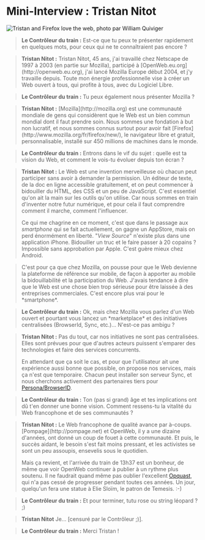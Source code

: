 # Mini-Interview : Tristan Nitot

![Tristan and Firefox love the web, photo par William Quiviger](tristan-firefox.jpg "Tristan and Firefox love the web, photo par William Quiviger")

<blockquote class="questions"><b>Le Contrôleur du train :</b> Est-ce que tu peux te présenter rapidement en quelques mots, pour ceux qui ne te connaîtraient pas encore ?</blockquote>

<blockquote class="answers"><b>Tristan Nitot :</b> Tristan Nitot, 45 ans, j'ai travaillé chez Netscape de 1997 à 2003 (en partie sur Mozilla), participé à [OpenWeb.eu.org](http://openweb.eu.org), j'ai lancé Mozilla Europe début 2004, et j'y travaille depuis.
Toute mon énergie professionnelle vise à créer un Web ouvert à tous, qui profite à tous, avec du Logiciel Libre.</blockquote>

<blockquote class="questions"><b>Le Contrôleur du train :</b> Tu peux également nous présenter Mozilla ?</blockquote>

<blockquote class="answers"><b>Tristan Nitot :</b> [Mozilla](http://mozilla.org) est une communauté mondiale de gens qui considèrent que le Web est un bien commun mondial dont il faut prendre soin. Nous sommes une fondation à but non lucratif, et nous sommes connus surtout pour avoir fait [Firefox](http://www.mozilla.org/fr/firefox/new/), le navigateur libre et gratuit, personnalisable, installé sur 450 millions de machines dans le monde.</blockquote>

<blockquote class="questions"><b>Le Contrôleur du train :</b> Entrons dans le vif du sujet : quelle est ta vision du Web, et comment le vois-tu évoluer depuis ton écran ?</blockquote>

<blockquote class="answers"><b>Tristan Nitot :</b> Le Web est une invention merveilleuse où chacun peut participer sans avoir à demander la permission. Un éditeur de texte, de la doc en ligne accessible gratuitement, et on peut commencer à bidouiller du HTML, des CSS et un peu de JavaScript.
C'est essentiel qu'on ait la main sur les outils qu'on utilise. Car nous sommes en train d'inventer notre futur numérique, et pour cela il faut comprendre comment il marche, comment l'influencer.

Ce qui me chagrine en ce moment, c'est que dans le passage aux *smartphone* qui se fait actuellement, on gagne un AppStore, mais on perd énormément en liberté. "*View Source*" n'existe plus dans une application iPhone. Bidouiller un truc et le faire passer à 20 copains ? Impossible sans approbation par Apple. C'est guère mieux chez Android.</blockquote>

<blockquote class="answers">C'est pour ça que chez Mozilla, on pousse pour que le Web devienne la plateforme de référence sur mobile, de façon à apporter au mobile la bidouillabilité et la participation du Web.
J'avais tendance à dire que le Web est une chose bien trop sérieuse pour être laissée à des entreprises commerciales. C'est encore plus vrai pour le *smartphone*.</blockquote>

<blockquote class="questions"><b>Le Contrôleur du train :</b> Ok, mais chez Mozilla vous parlez d'un Web ouvert et pourtant vous lancez un *marketplace* et des initiatives centralisées (BrowserId, Sync, etc.)... N'est-ce pas ambigu ?</blockquote>

<blockquote class="answers"><b>Tristan Nitot :</b> Pas du tout, car nos initiatives ne sont pas centralisées. Elles sont prévues pour que d'autres acteurs puissent s'emparer des technologies et faire des services concurrents.

En attendant que ça soit le cas, et pour que l'utilisateur ait une expérience aussi bonne que possible, on propose nos services, mais ça n'est que temporaire. Chacun peut installer son serveur Sync, et nous cherchons activement des partenaires tiers pour [Persona/BrowserID](https://browserid.org/).</blockquote>

<blockquote class="questions"><b>Le Contrôleur du train :</b> Ton (pas si grand) âge et tes implications ont dû t'en donner une bonne vision. Comment ressens-tu la vitalité du Web francophone et de ses communautés ?</blockquote>

<blockquote class="answers"><b>Tristan Nitot :</b> Le Web francophone de qualité avance par à-coups. [Pompage](http://pompage.net) et OpenWeb, il y a une dizaine d'années, ont donné un coup de fouet à cette communauté. Et puis, le succès aidant, le besoin s'est fait moins pressant, et les activistes se sont un peu assoupis, ensevelis sous le quotidien.

Mais ça revient, et l'arrivée du train de 13h37 est un bonheur, de même que voir OpenWeb continuer à publier à un rythme plus soutenu. Il ne faudrait quand même pas oublier l'excellent [Opquast](http://opquast.com), qui n'a pas cessé de progresser pendant toutes ces années. Un jour, quelqu'un fera une statue à Elie Sloïm, le patron de Temesis. :-)</blockquote>

<blockquote class="questions"><b>Le Contrôleur du train :</b> Et pour terminer, tutu rose ou string léopard ? ;)</blockquote>

<blockquote class="answers"><b>Tristan Nitot</b> Je... [censuré par le Contrôleur ;)].</blockquote>

<blockquote class="questions"><b>Le Contrôleur du train :</b> Merci Tristan !</blockquote>
